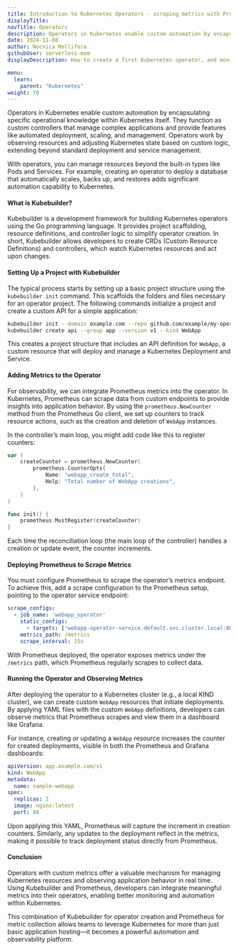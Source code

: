 ```yaml
---
title: Introduction to Kubernetes Operators - scraping metrics with Prometheus
displayTitle: 
navTitle: Operators
description: Operators in Kubernetes enable custom automation by encapsulating specific operational knowledge within Kubernetes itself. They function as custom controllers that manage complex applications and provide features like automated deployment, scaling, and management.
date: 2024-11-08
author: Nocnica Mellifera
githubUser: serverless-mom
displayDescription: How to create a first Kubernetes operator, and monitor the operator state with Prometheus.

menu:
  learn:
    parent: "Kubernetes"
weight: 70
---
```


Operators in Kubernetes enable custom automation by encapsulating specific operational knowledge within Kubernetes itself. They function as custom controllers that manage complex applications and provide features like automated deployment, scaling, and management. Operators work by observing resources and adjusting Kubernetes state based on custom logic, extending beyond standard deployment and service management.

With operators, you can manage resources beyond the built-in types like Pods and Services. For example, creating an operator to deploy a database that automatically scales, backs up, and restores adds significant automation capability to Kubernetes.

#### What is Kubebuilder?

Kubebuilder is a development framework for building Kubernetes operators using the Go programming language. It provides project scaffolding, resource definitions, and controller logic to simplify operator creation. In short, Kubebuilder allows developers to create CRDs (Custom Resource Definitions) and controllers, which watch Kubernetes resources and act upon changes.

#### Setting Up a Project with Kubebuilder

The typical process starts by setting up a basic project structure using the `kubebuilder init` command. This scaffolds the folders and files necessary for an operator project. The following commands initialize a project and create a custom API for a simple application:

```bash
kubebuilder init --domain example.com --repo github.com/example/my-operator
kubebuilder create api --group app --version v1 --kind WebApp
```

This creates a project structure that includes an API definition for `WebApp`, a custom resource that will deploy and manage a Kubernetes Deployment and Service.

#### Adding Metrics to the Operator

For observability, we can integrate Prometheus metrics into the operator. In Kubernetes, Prometheus can scrape data from custom endpoints to provide insights into application behavior. By using the `prometheus.NewCounter` method from the Prometheus Go client, we set up counters to track resource actions, such as the creation and deletion of `WebApp` instances.

In the controller’s main loop, you might add code like this to register counters:

```go
var (
    createCounter = prometheus.NewCounter(
        prometheus.CounterOpts{
            Name: "webapp_create_total",
            Help: "Total number of WebApp creations",
        },
    )
)

func init() {
    prometheus.MustRegister(createCounter)
}
```

Each time the reconciliation loop (the main loop of the controller) handles a creation or update event, the counter increments.

#### Deploying Prometheus to Scrape Metrics

You must configure Prometheus to scrape the operator’s metrics endpoint. To achieve this, add a scrape configuration to the Prometheus setup, pointing to the operator service endpoint:

```yaml
scrape_configs:
  - job_name: 'webapp_operator'
    static_configs:
      - targets: ['webapp-operator-service.default.svc.cluster.local:8080']
    metrics_path: /metrics
    scrape_interval: 15s
```

With Prometheus deployed, the operator exposes metrics under the `/metrics` path, which Prometheus regularly scrapes to collect data.

#### Running the Operator and Observing Metrics

After deploying the operator to a Kubernetes cluster (e.g., a local KIND cluster), we can create custom `WebApp` resources that initiate deployments. By applying YAML files with the custom `WebApp` definitions, developers can observe metrics that Prometheus scrapes and view them in a dashboard like Grafana.

For instance, creating or updating a `WebApp` resource increases the counter for created deployments, visible in both the Prometheus and Grafana dashboards:

```yaml
apiVersion: app.example.com/v1
kind: WebApp
metadata:
  name: sample-webapp
spec:
  replicas: 2
  image: nginx:latest
  port: 80
```

Upon applying this YAML, Prometheus will capture the increment in creation counters. Similarly, any updates to the deployment reflect in the metrics, making it possible to track deployment status directly from Prometheus.

#### Conclusion

Operators with custom metrics offer a valuable mechanism for managing Kubernetes resources and observing application behavior in real time. Using Kubebuilder and Prometheus, developers can integrate meaningful metrics into their operators, enabling better monitoring and automation within Kubernetes.

This combination of Kubebuilder for operator creation and Prometheus for metric collection allows teams to leverage Kubernetes for more than just basic application hosting—it becomes a powerful automation and observability platform.